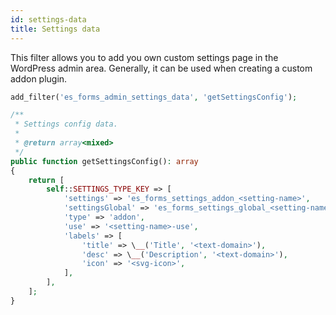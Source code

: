 ```yaml
---
id: settings-data
title: Settings data
---
```


This filter allows you to add you own custom settings page in the WordPress admin area. Generally, it can be used when creating a custom addon plugin.

```php
add_filter('es_forms_admin_settings_data', 'getSettingsConfig');

/**
 * Settings config data.
 *
 * @return array<mixed>
 */
public function getSettingsConfig(): array
{
	return [
		self::SETTINGS_TYPE_KEY => [
			'settings' => 'es_forms_settings_addon_<setting-name>',
			'settingsGlobal' => 'es_forms_settings_global_<setting-name>',
			'type' => 'addon',
			'use' => '<setting-name>-use',
			'labels' => [
				'title' => \__('Title', '<text-domain>'),
				'desc' => \__('Description', '<text-domain>'),
				'icon' => '<svg-icon>',
			],
		],
	];
}
```
